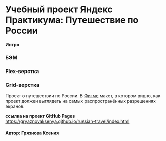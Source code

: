 # Учебный проект Яндекс Практикума: Путешествие по России

**Интро**
 ### БЭМ
 ### Flex-верстка
 ### Grid-верстка

Проект о путешествии по России.
В [Фигме](https://www.figma.com/file/5S2WSbEFL6awjVWJ0NWL8Q/Sprint-3_-Russia-_-desktop-mobile?node-id=28503%3A0) макет, в котором видно, как проект должен выглядеть на самых распространённых разрешениях экранов.


**ссылка на проект GitHub Pages**
https://gryaznovaksenya.github.io/russian-travel/index.html


#### Автор: Грязнова Ксения
